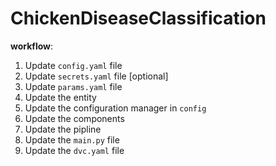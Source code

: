 # ChickenDiseaseClassification

**workflow**:

1. Update `config.yaml` file
1. Update `secrets.yaml` file [optional]
1. Update `params.yaml` file 
1. Update the entity
1. Update the configuration manager in `config`
1. Update the components
1. Update the pipline 
1. Update the `main.py` file
1. Update the `dvc.yaml` file
